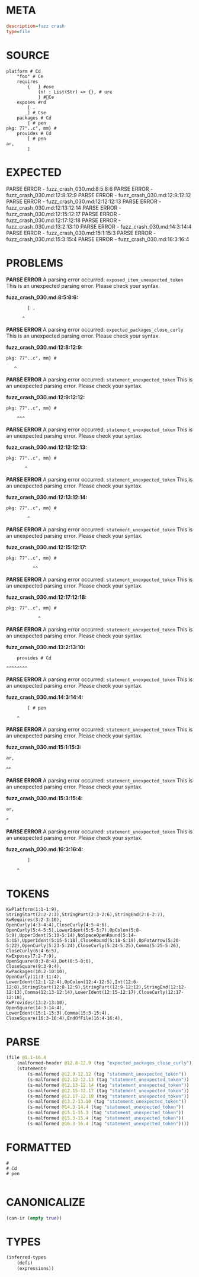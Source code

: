 # META
~~~ini
description=fuzz crash
type=file
~~~
# SOURCE
~~~roc
platform # Cd
	"foo" # Ce
	requires
		{	} #ose
			{n! : List(Str) => {}, # ure
			} #Ce
	exposes #rd
		[ .
		] # Cse
	packages # Cd
		{ # pen
pkg: 77"..c", mm} #
	provides # Cd
		[ # pen
ar,
		]
~~~
# EXPECTED
PARSE ERROR - fuzz_crash_030.md:8:5:8:6
PARSE ERROR - fuzz_crash_030.md:12:8:12:9
PARSE ERROR - fuzz_crash_030.md:12:9:12:12
PARSE ERROR - fuzz_crash_030.md:12:12:12:13
PARSE ERROR - fuzz_crash_030.md:12:13:12:14
PARSE ERROR - fuzz_crash_030.md:12:15:12:17
PARSE ERROR - fuzz_crash_030.md:12:17:12:18
PARSE ERROR - fuzz_crash_030.md:13:2:13:10
PARSE ERROR - fuzz_crash_030.md:14:3:14:4
PARSE ERROR - fuzz_crash_030.md:15:1:15:3
PARSE ERROR - fuzz_crash_030.md:15:3:15:4
PARSE ERROR - fuzz_crash_030.md:16:3:16:4
# PROBLEMS
**PARSE ERROR**
A parsing error occurred: `exposed_item_unexpected_token`
This is an unexpected parsing error. Please check your syntax.

**fuzz_crash_030.md:8:5:8:6:**
```roc
		[ .
```
		  ^


**PARSE ERROR**
A parsing error occurred: `expected_packages_close_curly`
This is an unexpected parsing error. Please check your syntax.

**fuzz_crash_030.md:12:8:12:9:**
```roc
pkg: 77"..c", mm} #
```
       ^


**PARSE ERROR**
A parsing error occurred: `statement_unexpected_token`
This is an unexpected parsing error. Please check your syntax.

**fuzz_crash_030.md:12:9:12:12:**
```roc
pkg: 77"..c", mm} #
```
        ^^^


**PARSE ERROR**
A parsing error occurred: `statement_unexpected_token`
This is an unexpected parsing error. Please check your syntax.

**fuzz_crash_030.md:12:12:12:13:**
```roc
pkg: 77"..c", mm} #
```
           ^


**PARSE ERROR**
A parsing error occurred: `statement_unexpected_token`
This is an unexpected parsing error. Please check your syntax.

**fuzz_crash_030.md:12:13:12:14:**
```roc
pkg: 77"..c", mm} #
```
            ^


**PARSE ERROR**
A parsing error occurred: `statement_unexpected_token`
This is an unexpected parsing error. Please check your syntax.

**fuzz_crash_030.md:12:15:12:17:**
```roc
pkg: 77"..c", mm} #
```
              ^^


**PARSE ERROR**
A parsing error occurred: `statement_unexpected_token`
This is an unexpected parsing error. Please check your syntax.

**fuzz_crash_030.md:12:17:12:18:**
```roc
pkg: 77"..c", mm} #
```
                ^


**PARSE ERROR**
A parsing error occurred: `statement_unexpected_token`
This is an unexpected parsing error. Please check your syntax.

**fuzz_crash_030.md:13:2:13:10:**
```roc
	provides # Cd
```
	^^^^^^^^


**PARSE ERROR**
A parsing error occurred: `statement_unexpected_token`
This is an unexpected parsing error. Please check your syntax.

**fuzz_crash_030.md:14:3:14:4:**
```roc
		[ # pen
```
		^


**PARSE ERROR**
A parsing error occurred: `statement_unexpected_token`
This is an unexpected parsing error. Please check your syntax.

**fuzz_crash_030.md:15:1:15:3:**
```roc
ar,
```
^^


**PARSE ERROR**
A parsing error occurred: `statement_unexpected_token`
This is an unexpected parsing error. Please check your syntax.

**fuzz_crash_030.md:15:3:15:4:**
```roc
ar,
```
  ^


**PARSE ERROR**
A parsing error occurred: `statement_unexpected_token`
This is an unexpected parsing error. Please check your syntax.

**fuzz_crash_030.md:16:3:16:4:**
```roc
		]
```
		^


# TOKENS
~~~zig
KwPlatform(1:1-1:9),
StringStart(2:2-2:3),StringPart(2:3-2:6),StringEnd(2:6-2:7),
KwRequires(3:2-3:10),
OpenCurly(4:3-4:4),CloseCurly(4:5-4:6),
OpenCurly(5:4-5:5),LowerIdent(5:5-5:7),OpColon(5:8-5:9),UpperIdent(5:10-5:14),NoSpaceOpenRound(5:14-5:15),UpperIdent(5:15-5:18),CloseRound(5:18-5:19),OpFatArrow(5:20-5:22),OpenCurly(5:23-5:24),CloseCurly(5:24-5:25),Comma(5:25-5:26),
CloseCurly(6:4-6:5),
KwExposes(7:2-7:9),
OpenSquare(8:3-8:4),Dot(8:5-8:6),
CloseSquare(9:3-9:4),
KwPackages(10:2-10:10),
OpenCurly(11:3-11:4),
LowerIdent(12:1-12:4),OpColon(12:4-12:5),Int(12:6-12:8),StringStart(12:8-12:9),StringPart(12:9-12:12),StringEnd(12:12-12:13),Comma(12:13-12:14),LowerIdent(12:15-12:17),CloseCurly(12:17-12:18),
KwProvides(13:2-13:10),
OpenSquare(14:3-14:4),
LowerIdent(15:1-15:3),Comma(15:3-15:4),
CloseSquare(16:3-16:4),EndOfFile(16:4-16:4),
~~~
# PARSE
~~~clojure
(file @1.1-16.4
	(malformed-header @12.8-12.9 (tag "expected_packages_close_curly"))
	(statements
		(s-malformed @12.9-12.12 (tag "statement_unexpected_token"))
		(s-malformed @12.12-12.13 (tag "statement_unexpected_token"))
		(s-malformed @12.13-12.14 (tag "statement_unexpected_token"))
		(s-malformed @12.15-12.17 (tag "statement_unexpected_token"))
		(s-malformed @12.17-12.18 (tag "statement_unexpected_token"))
		(s-malformed @13.2-13.10 (tag "statement_unexpected_token"))
		(s-malformed @14.3-14.4 (tag "statement_unexpected_token"))
		(s-malformed @15.1-15.3 (tag "statement_unexpected_token"))
		(s-malformed @15.3-15.4 (tag "statement_unexpected_token"))
		(s-malformed @16.3-16.4 (tag "statement_unexpected_token"))))
~~~
# FORMATTED
~~~roc
#
# Cd
# pen


~~~
# CANONICALIZE
~~~clojure
(can-ir (empty true))
~~~
# TYPES
~~~clojure
(inferred-types
	(defs)
	(expressions))
~~~
